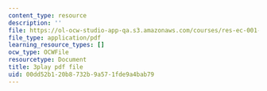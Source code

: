 ```yaml
---
content_type: resource
description: ''
file: https://ol-ocw-studio-app-qa.s3.amazonaws.com/courses/res-ec-001-exploring-fairness-in-machine-learning-for-international-development-spring-2020/00dd52b120b8732b9a571fde9a4bab79_euwc0va-7Vo.pdf
file_type: application/pdf
learning_resource_types: []
ocw_type: OCWFile
resourcetype: Document
title: 3play pdf file
uid: 00dd52b1-20b8-732b-9a57-1fde9a4bab79
---
```

